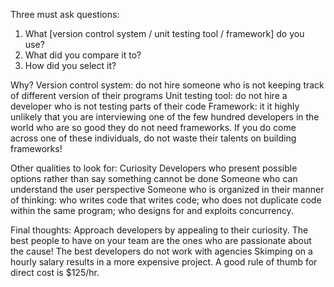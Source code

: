Three must ask questions:
1. What [version control system / unit testing tool / framework] do you use?
2. What did you compare it to?
3. How did you select it?

Why?
Version control system: do not hire someone who is not keeping track of different version of their programs
Unit testing tool: do not hire a developer who is not testing parts of their code
Framework: it it highly unlikely that you are interviewing one of the few hundred developers in the world who are so good they do not need frameworks. If you do come across one of these individuals, do not waste their talents on building frameworks!

Other qualities to look for:
Curiosity
Developers who present possible options rather than say something cannot be done 
Someone who can understand the user perspective
Someone who is organized in their manner of thinking: who writes code that writes code; who does not duplicate code within the same program; who designs for and exploits concurrency.

Final thoughts:
Approach developers by appealing to their curiosity. The best people to have on your team are the ones who are passionate about the cause! 
The best developers do not work with agencies
Skimping on a hourly salary results in a more expensive project. A good rule of thumb for direct cost is $125/hr.
